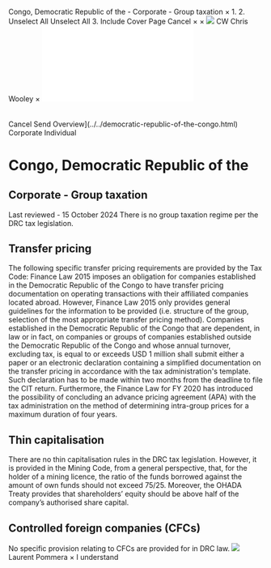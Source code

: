 Congo, Democratic Republic of the - Corporate - Group taxation
×
1.
2.
Unselect All
Unselect All
3.
Include Cover Page
Cancel
×
×
![](../../-/media/world-wide-tax-summaries/attachments/global---chris-wooley.ashx%3Frev=ac5e5f3223b34096b1afc2a6009c7320&revision=ac5e5f32-23b3-4096-b1af-c2a6009c7320&hash=859B7ADC84DC2CBEC9760E9E6EE7DE6D0A8BFCDF)
CW
Chris Wooley
×
![](group-taxation.html)
######
Cancel
Send
Overview](../../democratic-republic-of-the-congo.html)
Corporate
Individual
# Congo, Democratic Republic of the
## Corporate - Group taxation
Last reviewed - 15 October 2024
There is no group taxation regime per the DRC tax legislation.
## Transfer pricing
The following specific transfer pricing requirements are provided by the Tax Code:
Finance Law 2015 imposes an obligation for companies established in the Democratic Republic of the Congo to have transfer pricing documentation on operating transactions with their affiliated companies located abroad. However, Finance Law 2015 only provides general guidelines for the information to be provided (i.e. structure of the group, selection of the most appropriate transfer pricing method).
Companies established in the Democratic Republic of the Congo that are dependent, in law or in fact, on companies or groups of companies established outside the Democratic Republic of the Congo and whose annual turnover, excluding tax, is equal to or exceeds USD 1 million shall submit either a paper or an electronic declaration containing a simplified documentation on the transfer pricing in accordance with the tax administration's template. Such declaration has to be made within two months from the deadline to file the CIT return.
Furthermore, the Finance Law for FY 2020 has introduced the possibility of concluding an advance pricing agreement (APA) with the tax administration on the method of determining intra-group prices for a maximum duration of four years.
## Thin capitalisation
There are no thin capitalisation rules in the DRC tax legislation. However, it is provided in the Mining Code, from a general perspective, that, for the holder of a mining licence, the ratio of the funds borrowed against the amount of own funds should not exceed 75/25.
Moreover, the OHADA Treaty provides that shareholders’ equity should be above half of the company’s authorised share capital.
## Controlled foreign companies (CFCs)
No specific provision relating to CFCs are provided for in DRC law.
![](../../-/media/world-wide-tax-summaries/attachments/congo-democratic-republic-of-the---laurent_pommera.ashx%3Frev=5d70e6b295cf484a96ca3e6a1c134ab6&revision=5d70e6b2-95cf-484a-96ca-3e6a1c134ab6&hash=AD000807E7A3A73F91A736F02E678F5D0E77DE56)
Laurent Pommera
×
I understand
